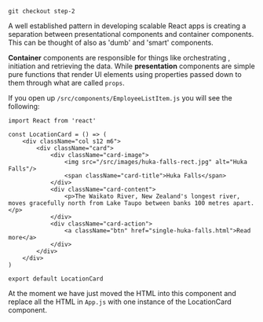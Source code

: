 ```
git checkout step-2
```

A well established pattern in developing scalable React apps is creating a separation between presentational components and container components. This can be thought of also as 'dumb' and 'smart' components.

**Container** components are responsible for things like orchestrating , initiation and retrieving the data. While **presentation**
components are simple pure functions that render UI elements using properties passed down to them through
what are called `props`.

If you open up `/src/components/EmployeeListItem.js` you will see the following:

```
import React from 'react'

const LocationCard = () => (
    <div className="col s12 m6">
        <div className="card">
            <div className="card-image">
                <img src="/src/images/huka-falls-rect.jpg" alt="Huka Falls"/>
                <span className="card-title">Huka Falls</span>
            </div>
            <div className="card-content">
                <p>The Waikato River, New Zealand's longest river, moves gracefully north from Lake Taupo between banks 100 metres apart.</p>
            </div>
            <div className="card-action">
                <a className="btn" href="single-huka-falls.html">Read more</a>
            </div>
        </div>
    </div>
)

export default LocationCard
```

At the moment we have just moved the HTML into this component and replace all the HTML in `App.js` with one instance
of the LocationCard component.